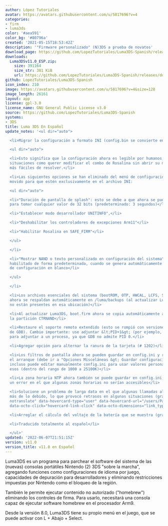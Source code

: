 ```yaml
---
author: López Tutoriales
avatar: https://avatars.githubusercontent.com/u/5817696?v=4
categories:
- firm
- luma3ds
color: '#aea591'
color_bg: '#80796a'
created: '2021-05-15T18:53:42Z'
description: '"Firmware personalizado" (N)3DS a prueba de novatos'
download_page: https://github.com/LopezTutoriales/Luma3DS-Spanish/releases
downloads:
  Luma3DSv11.0_ESP.zip:
    size: 391164
    size_str: 381 KiB
    url: https://github.com/LopezTutoriales/Luma3DS-Spanish/releases/download/v11.0/Luma3DSv11.0_ESP.zip
github: LopezTutoriales/Luma3DS-Spanish
icon_index: 210
image: https://avatars.githubusercontent.com/u/5817696?v=4&size=128
image_length: 26161
layout: app
license: gpl-3.0
license_name: GNU General Public License v3.0
source: https://github.com/LopezTutoriales/Luma3DS-Spanish
systems:
- 3DS
title: Luma 3DS En Español
update_notes: '<ul dir="auto">

  <li>Migrar la configuración a formato INI (config.bin se convierte en config.ini)

  <ul dir="auto">

  <li>Esto significa que la configuración ahora es legible por humanos, y hace que
  situaciones como querer modificar el combo de Rosalina sin abrir su menú sean mucho
  más fáciles de resolver.</li>

  <li>Las siguientes opciones se han eliminado del menú de configuración y se han
  movido para que estén exclusivamente en el archivo INI:

  <ul dir="auto">

  <li>"Duración de pantalla de splash": esto se debe a que ahora se puede configurar
  para tomar cualquier valor de 32 bits (predeterminado: 3 segundos)</li>

  <li>"Establecer modo desarrollador UNITINFO",</li>

  <li>"Deshabilitar los controladores de excepciones Arm11"</li>

  <li>"Habilitar Rosalina en SAFE_FIRM"</li>

  </ul>

  </li>

  <li>"Mostrar NAND o texto personalizado en configuración del sistema" ahora está
  habilitado de forma predeterminada, cuando se genera automáticamente un archivo
  de configuración en blanco</li>

  </ul>

  </li>

  <li>Los archivos esenciales del sistema (bootROM, OTP, HWCAL, LCFS, SecureInfo)
  ahora se respaldan automáticamente en /luma/backups (al actualizar Luma3DS, si aún
  no están presentes en esa ubicación)</li>

  <li>Al actualizar Luma3DS, boot.firm ahora se copia automáticamente a la raíz de
  la partición CTRNAND</li>

  <li>Restaure el soporte remoto extendido (esto se rompió con versiones recientes
  de GDB). Cambio importante: use adjuntar &lt;PID+1&gt; (por ejemplo, 1 para fs)
  para adjuntar a un proceso, ya que GDB no admite PID 0.</li>

  <li>Agregar opción para alternar la ranura de la tarjeta (# 1202)</li>

  <li>Los filtros de pantalla ahora se pueden guardar en config.ini y restaurar en
  el arranque (debe ir a "Opciones Misceláneas &gt; Guardar configuración"). Ahora
  incluso puede editar manualmente config.ini para usar valores personalizados para
  esos (dentro del rango de 1000 a 25100K)</li>

  <li>La zona horaria NTP ahora también se puede guardar en config.ini; también corrige
  un error en el que algunas zonas horarias no serían accesibles</li>

  <li>Solucione un problema de larga data en el que algunas llamadas al sistema demoraron
  más de lo debido, lo que provocó retrasos en algunas situaciones (gracias <a class="user-mention
  notranslate" data-hovercard-type="user" data-hovercard-url="/users/PabloMK7/hovercard"
  data-octo-click="hovercard-link-click" data-octo-dimensions="link_type:self" href="https://github.com/PabloMK7">@PabloMK7</a>)</li>

  <li>Arreglar el cálculo del voltaje de la batería que se muestra (gracias nocash)</li>

  <li>Traducido totalmente al español</li>

  </ul>'
updated: '2022-06-07T21:51:15Z'
version: v11.0
version_title: v11.0 en Español
---
```

Luma3DS es un programa para parchear el software del sistema de las (nuevas) consolas portátiles Nintendo (2) 3DS "sobre la marcha", agregando funciones como configuraciones de idioma por juego, capacidades de depuración para desarrolladores y eliminando restricciones impuestas por Nintendo como el bloqueo de la región.

También le permite ejecutar contenido no autorizado ("homebrew") eliminando los controles de firma. Para usarlo, necesitará una consola capaz de ejecutar software homebrew en el procesador Arm9.

Desde la versión 8.0, Luma3DS tiene su propio menú en el juego, que se puede activar con L + Abajo + Select.